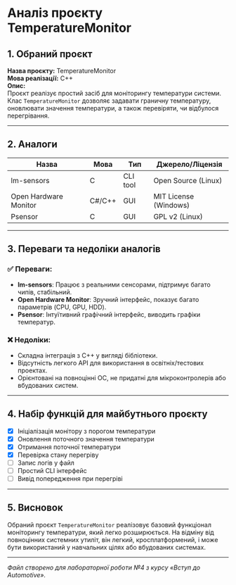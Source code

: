 # Аналіз проєкту TemperatureMonitor

## 1. Обраний проєкт

**Назва проєкту:** TemperatureMonitor  
**Мова реалізації:** C++  
**Опис:**  
Проєкт реалізує простий засіб для моніторингу температури системи. Клас `TemperatureMonitor` дозволяє задавати граничну температуру, оновлювати значення температури, а також перевіряти, чи відбулося перегрівання.

---

## 2. Аналоги

| Назва                     | Мова     | Тип       | Джерело/Ліцензія               |
|--------------------------|----------|-----------|-------------------------------|
| lm-sensors               | C        | CLI tool  | Open Source (Linux)          |
| Open Hardware Monitor    | C#/C++   | GUI       | MIT License (Windows)        |
| Psensor                  | C        | GUI       | GPL v2 (Linux)               |

---

## 3. Переваги та недоліки аналогів

### ✅ **Переваги:**

- **lm-sensors**: Працює з реальними сенсорами, підтримує багато чипів, стабільний.
- **Open Hardware Monitor**: Зручний інтерфейс, показує багато параметрів (CPU, GPU, HDD).
- **Psensor**: Інтуїтивний графічний інтерфейс, виводить графіки температур.

### ❌ **Недоліки:**

- Складна інтеграція з C++ у вигляді бібліотеки.
- Відсутність легкого API для використання в освітніх/тестових проектах.
- Орієнтовані на повноцінні ОС, не придатні для мікроконтролерів або вбудованих систем.

---

## 4. Набір функцій для майбутнього проєкту

- [x] Ініціалізація монітору з порогом температури
- [x] Оновлення поточного значення температури
- [x] Отримання поточної температури
- [x] Перевірка стану перегріву
- [ ] Запис логів у файл
- [ ] Простий CLI інтерфейс
- [ ] Вивід попередження при перегріві

---

## 5. Висновок

Обраний проєкт `TemperatureMonitor` реалізовує базовий функціонал моніторингу температури, який легко розширюється. На відміну від повноцінних системних утиліт, він легкий, кросплатформений, і може бути використаний у навчальних цілях або вбудованих системах.

---

_Файл створено для лабораторної роботи №4 з курсу «Вступ до Automotive»._